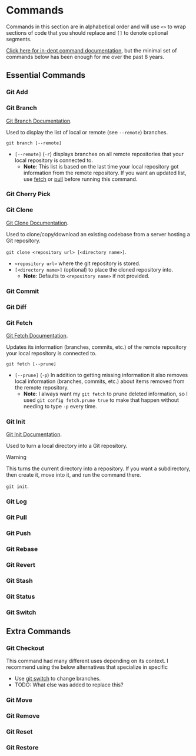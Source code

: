 # Commands

Commands in this section are in alphabetical order and will use `<>` to wrap sections of code that you should replace and `[]` to denote optional segments.

[Click here for in-dept command documentation](https://git-scm.com/docs/git#_git_commands), but the minimal set of commands below has been enough for me over the past 8 years.

## Essential Commands

### Git Add

### Git Branch

[Git Branch Documentation](https://git-scm.com/docs/git-branch).

Used to display the list of local or remote (see `--remote`) branches.

`git branch [--remote]`
- `[--remote]` (`-r`) displays branches on all remote repositories that your local repository is connected to.
    - **Note**: This list is based on the last time your local repository got information from the remote repository. If you want an updated list, use [fetch](#git-fetch) or [pull](#git-pull) before running this command.

### Git Cherry Pick

### Git Clone

[Git Clone Documentation](https://git-scm.com/docs/git-clone).

Used to clone/copy/download an existing codebase from a server hosting a Git repository.

`git clone <repository url> [<directory name>]`.
- `<repository url>` where the git repository is stored.
- `[<directory name>]` (optional) to place the cloned repository into.
    - **Note**: Defaults to `<repository name>` if not provided.

### Git Commit

### Git Diff

### Git Fetch

[Git Fetch Documentation](https://git-scm.com/docs/git-fetch).

Updates its information (branches, commits, etc.) of the remote repository your local repository is connected to.

`git fetch [--prune]`
- `[--prune]` (`-p`) In addition to getting missing information it also removes local information (branches, commits, etc.) about items removed from the remote repository.
    - **Note**: I always want my `git fetch` to prune deleted information, so I used `git config fetch.prune true` to make that happen without needing to type `-p` every time.

### Git Init

[Git Init Documentation](https://git-scm.com/docs/git-init).

Used to turn a local directory into a Git repository.

> [!WARNING]
> This turns the current directory into a repository. If you want a subdirectory, then create it, move into it, and run the command there.

`git init`.

### Git Log

### Git Pull

### Git Push

### Git Rebase

### Git Revert

### Git Stash

### Git Status

### Git Switch

## Extra Commands

### Git Checkout

This command had many different uses depending on its context. I recommend using the below alternatives that specialize in specific
- Use [git switch](#git-switch) to change branches.
- TODO: What else was added to replace this?

### Git Move

### Git Remove

### Git Reset

### Git Restore
